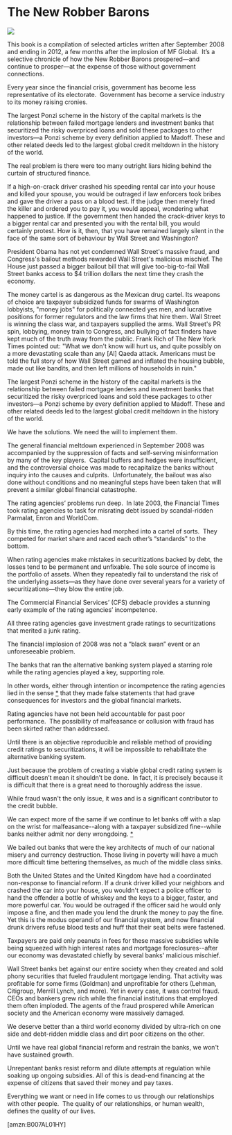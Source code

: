 The New Robber Barons
=====================
![](/bookimg/thenewrobberbarons.jpg)

This book is a compilation of selected articles written after September 2008 and ending in 2012, a few months after the implosion of MF Global.  It’s a selective chronicle of how the New Robber Barons prospered—and continue to prosper—at the expense of those without government connections.


Every year since the financial crisis, government has become less representative of its electorate.  Government has become a service industry to its money raising cronies.


The largest Ponzi scheme in the history of the capital markets is the relationship between failed mortgage lenders and investment banks that securitized the risky overpriced loans and sold these packages to other investors—a Ponzi scheme by every definition applied to Madoff. These and other related deeds led to the largest global credit meltdown in the history of the world.


The real problem is there were too many outright liars hiding behind the curtain of structured finance.


If a high-on-crack driver crashed his speeding rental car into your house and killed your spouse, you would be outraged if law enforcers took bribes and gave the driver a pass on a blood test. If the judge then merely fined the killer and ordered you to pay it, you would appeal, wondering what happened to justice. If the government then handed the crack-driver keys to a bigger rental car and presented you with the rental bill, you would certainly protest. How is it, then, that you have remained largely silent in the face of the same sort of behaviour by Wall Street and Washington?


President Obama has not yet condemned Wall Street's massive fraud, and Congress's bailout methods rewarded Wall Street's malicious mischief. The House just passed a bigger bailout bill that will give too-big-to-fail Wall Street banks access to $4 trillion dollars the next time they crash the economy.


The money cartel is as dangerous as the Mexican drug cartel. Its weapons of choice are taxpayer subsidized funds for swarms of Washington lobbyists, "money jobs" for politically connected yes men, and lucrative positions for former regulators and the law firms that hire them. Wall Street is winning the class war, and taxpayers supplied the arms. Wall Street's PR spin, lobbying, money train to Congress, and bullying of fact finders have kept much of the truth away from the public. Frank Rich of The New York Times pointed out: "What we don't know will hurt us, and quite possibly on a more devastating scale than any [Al] Qaeda attack. Americans must be told the full story of how Wall Street gamed and inflated the housing bubble, made out like bandits, and then left millions of households in ruin."


The largest Ponzi scheme in the history of the capital markets is the relationship between failed mortgage lenders and investment banks that securitized the risky overpriced loans and sold these packages to other investors—a Ponzi scheme by every definition applied to Madoff. These and other related deeds led to the largest global credit meltdown in the history of the world.


We have the solutions. We need the will to implement them.


The general financial meltdown experienced in September 2008 was accompanied by the suppression of facts and self-serving misinformation by many of the key players.  Capital buffers and hedges were insufficient, and the controversial choice was made to recapitalize the banks without inquiry into the causes and culprits.  Unfortunately, the bailout was also done without conditions and no meaningful steps have been taken that will prevent a similar global financial catastrophe.


The rating agencies’ problems run deep.  In late 2003, the Financial Times took rating agencies to task for misrating debt issued by scandal-ridden Parmalat, Enron and WorldCom.


By this time, the rating agencies had morphed into a cartel of sorts.  They competed for market share and raced each other’s “standards" to the bottom. 


When rating agencies make mistakes in securitizations backed by debt, the losses tend to be permanent and unfixable. The sole source of income is the portfolio of assets. When they repeatedly fail to understand the risk of the underlying assets—as they have done over several years for a variety of securitizations—they blow the entire job.


The Commercial Financial Services’ (CFS) debacle provides a stunning early example of the rating agencies’ incompetence. 


All three rating agencies gave investment grade ratings to securitizations that merited a junk rating.


The financial implosion of 2008 was not a “black swan” event or an unforeseeable problem.


The banks that ran the alternative banking system played a starring role while the rating agencies played a key, supporting role.


In other words, either through intention or incompetence the rating agencies lied in the sense [\*](#ASIN:B007AL01HY;LOC:3285) that they made false statements that had grave consequences for investors and the global financial markets.


Rating agencies have not been held accountable for past poor performance.  The possibility of malfeasance or collusion with fraud has been skirted rather than addressed.


Until there is an objective reproducible and reliable method of providing credit ratings to securitizations, it will be impossible to rehabilitate the alternative banking system.


Just because the problem of creating a viable global credit rating system is difficult doesn’t mean it shouldn’t be done.  In fact, it is precisely because it is difficult that there is a great need to thoroughly address the issue.


While fraud wasn't the only issue, it was and is a significant contributor to the credit bubble.


We can expect more of the same if we continue to let banks off with a slap on the wrist for malfeasance--along with a taxpayer subsidized fine--while banks neither admit nor deny wrongdoing. [\*](#ASIN:B007AL01HY;LOC:3688)


We bailed out banks that were the key architects of much of our national misery and currency destruction. Those living in poverty will have a much more difficult time bettering themselves, as much of the middle class sinks.


Both the United States and the United Kingdom have had a coordinated non-response to financial reform. If a drunk driver killed your neighbors and crashed the car into your house, you wouldn't expect a police officer to hand the offender a bottle of whiskey and the keys to a bigger, faster, and more powerful car. You would be outraged if the officer said he would only impose a fine, and then made you lend the drunk the money to pay the fine. Yet this is the modus operandi of our financial system, and now financial drunk drivers refuse blood tests and huff that their seat belts were fastened.


Taxpayers are paid only peanuts in fees for these massive subsidies while being squeezed with high interest rates and mortgage foreclosures--after our economy was devastated chiefly by several banks' malicious mischief.


Wall Street banks bet against our entire society when they created and sold phony securities that fueled fraudulent mortgage lending. That activity was profitable for some firms (Goldman) and unprofitable for others (Lehman, Citigroup, Merrill Lynch, and more). Yet in every case, it was control fraud. CEOs and bankers grew rich while the financial institutions that employed them often imploded. The agents of the fraud prospered while American society and the American economy were massively damaged.


We deserve better than a third world economy divided by ultra-rich on one side and debt-ridden middle class and dirt poor citizens on the other.


Until we have real global financial reform and restrain the banks, we won't have sustained growth.


Unrepentant banks resist reform and dilute attempts at regulation while soaking up ongoing subsidies. All of this is dead-end financing at the expense of citizens that saved their money and pay taxes.


Everything we want or need in life comes to us through our relationships with other people.  The quality of our relationships, or human wealth, defines the quality of our lives.

[amzn:B007AL01HY]

